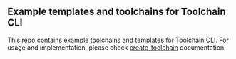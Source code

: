 ## Example templates and toolchains for Toolchain CLI

This repo contains example toolchains and templates for Toolchain CLI. For usage and implementation, please check
[create-toolchain](https://github.com/Toolchain-JS/create-toolchain) documentation.
